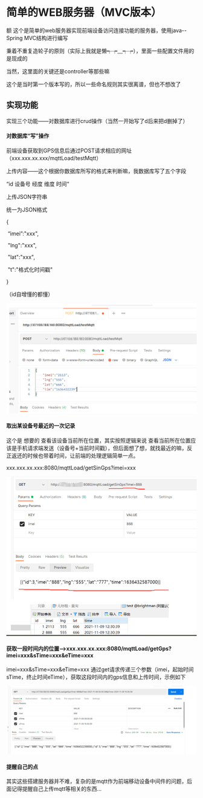 # 简单的WEB服务器（MVC版本）

额 这个是简单的web服务器实现前端设备访问连接功能的服务器，使用java--Spring MVC结构进行编写

秉着不重复造轮子的原则（实际上我就是懒┭┮﹏┭┮），里面一些配置文件用的是现成的

当然，这里面的关键还是controller等那些嘛

这个是当时第一个版本写的，所以一些命名规则其实很离谱，但也不想改了

## 实现功能

实现三个功能——对数据库进行crud操作（当然一开始写了d后来把d删掉了）

#### 对数据库“写”操作

前端设备获取到GPS信息后通过POST请求相应的网址（xxx.xxx.xx.xxx/mqttLoad/testMqtt）

上传内容——这个根据你数据库所写的格式来判断嘛，我数据库写了五个字段

“id 设备号 经度  维度 时间“

上传JSON字符串

统一为JSON格式

{

​	“imei”:"xxx",

​	"lng":"xxx",

​	"lat":"xxx",

​	"t":"格式化时间戳"

}

（id自增懂的都懂）

![](img\1.png)



#### 取出某设备号最近的一次记录

这个是  想要的 查看该设备当前所在位置，其实按照逻辑来说 查看当前所在位置应该是手机请求端发送（设备号+当前时间戳），但后面想了想，就找最近的嘛，反正返还的时候也带着时间，让前端的处理逻辑简单一点。

xxx.xxx.xx.xxx:8080/mqttLoad/getSinGps?imei=xxx

![](img\2.png)

#### 获取一段时间内的位置-->xxx.xxx.xx.xxx:8080/mqttLoad/getGps?imei=xxx&sTime=xxx&eTime=xxx

imei=xxx&sTime=xxx&eTime=xxx
通过get请求传递三个参数（imei，起始时间sTime，终止时间eTime），获取这段时间内的gps信息和上传时间，示例如下

![](img\3.png)

#### 提醒自己的点

其实这些搭建服务器并不难，复杂的是mqtt作为前端移动设备中间件的问题，后面记得提醒自己上传mqtt等相关的东西...
